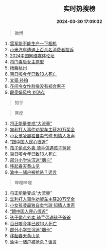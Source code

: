 <div align="center"><h2>实时热搜榜</h2><h4>2024-03-30 17:09:02</h4></div>

> 微博  

1. [雷军能不能生产一下相机](https://s.weibo.com/weibo?q=%E9%9B%B7%E5%86%9B%E8%83%BD%E4%B8%8D%E8%83%BD%E7%94%9F%E4%BA%A7%E4%B8%80%E4%B8%8B%E7%9B%B8%E6%9C%BA&t=31&band_rank=1&Refer=top)<br />
2. [小米汽车遭遇上百余名消费者投诉](https://s.weibo.com/weibo?q=%23%E5%B0%8F%E7%B1%B3%E6%B1%BD%E8%BD%A6%E9%81%AD%E9%81%87%E4%B8%8A%E7%99%BE%E4%BD%99%E5%90%8D%E6%B6%88%E8%B4%B9%E8%80%85%E6%8A%95%E8%AF%89%23&t=31&band_rank=2&Refer=top)<br />
3. [2024中国网络媒体论坛](https://s.weibo.com/weibo?q=%232024%E4%B8%AD%E5%9B%BD%E7%BD%91%E7%BB%9C%E5%AA%92%E4%BD%93%E8%AE%BA%E5%9D%9B%23&t=31&band_rank=3&Refer=top)<br />
4. [将门毒后女主原型](https://s.weibo.com/weibo?q=%E5%B0%86%E9%97%A8%E6%AF%92%E5%90%8E%E5%A5%B3%E4%B8%BB%E5%8E%9F%E5%9E%8B&t=31&band_rank=4&Refer=top)<br />
5. [杨紫杭州](https://s.weibo.com/weibo?q=%E6%9D%A8%E7%B4%AB%E6%9D%AD%E5%B7%9E&t=31&band_rank=5&Refer=top)<br />
6. [百日咳今年已致13人死亡](https://s.weibo.com/weibo?q=%23%E7%99%BE%E6%97%A5%E5%92%B3%E4%BB%8A%E5%B9%B4%E5%B7%B2%E8%87%B413%E4%BA%BA%E6%AD%BB%E4%BA%A1%23&t=31&band_rank=6&Refer=top)<br />
7. [文韬 补拍](https://s.weibo.com/weibo?q=%E6%96%87%E9%9F%AC%20%E8%A1%A5%E6%8B%8D&t=31&band_rank=7&Refer=top)<br />
8. [花间令女性群像没有郑合惠子](https://s.weibo.com/weibo?q=%23%E8%8A%B1%E9%97%B4%E4%BB%A4%E5%A5%B3%E6%80%A7%E7%BE%A4%E5%83%8F%E6%B2%A1%E6%9C%89%E9%83%91%E5%90%88%E6%83%A0%E5%AD%90%23&t=31&band_rank=8&Refer=top)<br />
9. [段奥娟风格 刘浩存](https://s.weibo.com/weibo?q=%E6%AE%B5%E5%A5%A5%E5%A8%9F%E9%A3%8E%E6%A0%BC%20%E5%88%98%E6%B5%A9%E5%AD%98&t=31&band_rank=9&Refer=top)<br />

> 知乎  


> 百度  

1. [将正能量变成“大流量”](https://www.baidu.com/s?wd=%E5%B0%86%E6%AD%A3%E8%83%BD%E9%87%8F%E5%8F%98%E6%88%90%E2%80%9C%E5%A4%A7%E6%B5%81%E9%87%8F%E2%80%9D&sa=fyb_news&rsv_dl=fyb_news)<br />
2. [宾利打人事件劝架车主获20万奖金](https://www.baidu.com/s?wd=%E5%AE%BE%E5%88%A9%E6%89%93%E4%BA%BA%E4%BA%8B%E4%BB%B6%E5%8A%9D%E6%9E%B6%E8%BD%A6%E4%B8%BB%E8%8E%B720%E4%B8%87%E5%A5%96%E9%87%91&sa=fyb_news&rsv_dl=fyb_news)<br />
3. [小女孩凌晨独自卖气球 知情人发声](https://www.baidu.com/s?wd=%E5%B0%8F%E5%A5%B3%E5%AD%A9%E5%87%8C%E6%99%A8%E7%8B%AC%E8%87%AA%E5%8D%96%E6%B0%94%E7%90%83+%E7%9F%A5%E6%83%85%E4%BA%BA%E5%8F%91%E5%A3%B0&sa=fyb_news&rsv_dl=fyb_news)<br />
4. [“跟中国人民心很近”](https://www.baidu.com/s?wd=%E2%80%9C%E8%B7%9F%E4%B8%AD%E5%9B%BD%E4%BA%BA%E6%B0%91%E5%BF%83%E5%BE%88%E8%BF%91%E2%80%9D&sa=fyb_news&rsv_dl=fyb_news)<br />
5. [孩子偷点外卖 骑手偶遇孩子爸爸](https://www.baidu.com/s?wd=%E5%AD%A9%E5%AD%90%E5%81%B7%E7%82%B9%E5%A4%96%E5%8D%96+%E9%AA%91%E6%89%8B%E5%81%B6%E9%81%87%E5%AD%A9%E5%AD%90%E7%88%B8%E7%88%B8&sa=fyb_news&rsv_dl=fyb_news)<br />
6. [百日咳今年已致13人死亡](https://www.baidu.com/s?wd=%E7%99%BE%E6%97%A5%E5%92%B3%E4%BB%8A%E5%B9%B4%E5%B7%B2%E8%87%B413%E4%BA%BA%E6%AD%BB%E4%BA%A1&sa=fyb_news&rsv_dl=fyb_news)<br />
7. [部分小学生沉迷“烟卡”](https://www.baidu.com/s?wd=%E9%83%A8%E5%88%86%E5%B0%8F%E5%AD%A6%E7%94%9F%E6%B2%89%E8%BF%B7%E2%80%9C%E7%83%9F%E5%8D%A1%E2%80%9D&sa=fyb_news&rsv_dl=fyb_news)<br />
8. [移起春天黄山见](https://www.baidu.com/s?wd=%E7%A7%BB%E8%B5%B7%E6%98%A5%E5%A4%A9%E9%BB%84%E5%B1%B1%E8%A7%81&sa=fyb_news&rsv_dl=fyb_news)<br />
9. [渝中一储户被抢杀？谣言](https://www.baidu.com/s?wd=%E6%B8%9D%E4%B8%AD%E4%B8%80%E5%82%A8%E6%88%B7%E8%A2%AB%E6%8A%A2%E6%9D%80%EF%BC%9F%E8%B0%A3%E8%A8%80&sa=fyb_news&rsv_dl=fyb_news)<br />

> 哔哩哔哩  

1. [将正能量变成“大流量”](https://www.baidu.com/s?wd=%E5%B0%86%E6%AD%A3%E8%83%BD%E9%87%8F%E5%8F%98%E6%88%90%E2%80%9C%E5%A4%A7%E6%B5%81%E9%87%8F%E2%80%9D&sa=fyb_news&rsv_dl=fyb_news)<br />
2. [宾利打人事件劝架车主获20万奖金](https://www.baidu.com/s?wd=%E5%AE%BE%E5%88%A9%E6%89%93%E4%BA%BA%E4%BA%8B%E4%BB%B6%E5%8A%9D%E6%9E%B6%E8%BD%A6%E4%B8%BB%E8%8E%B720%E4%B8%87%E5%A5%96%E9%87%91&sa=fyb_news&rsv_dl=fyb_news)<br />
3. [小女孩凌晨独自卖气球 知情人发声](https://www.baidu.com/s?wd=%E5%B0%8F%E5%A5%B3%E5%AD%A9%E5%87%8C%E6%99%A8%E7%8B%AC%E8%87%AA%E5%8D%96%E6%B0%94%E7%90%83+%E7%9F%A5%E6%83%85%E4%BA%BA%E5%8F%91%E5%A3%B0&sa=fyb_news&rsv_dl=fyb_news)<br />
4. [“跟中国人民心很近”](https://www.baidu.com/s?wd=%E2%80%9C%E8%B7%9F%E4%B8%AD%E5%9B%BD%E4%BA%BA%E6%B0%91%E5%BF%83%E5%BE%88%E8%BF%91%E2%80%9D&sa=fyb_news&rsv_dl=fyb_news)<br />
5. [孩子偷点外卖 骑手偶遇孩子爸爸](https://www.baidu.com/s?wd=%E5%AD%A9%E5%AD%90%E5%81%B7%E7%82%B9%E5%A4%96%E5%8D%96+%E9%AA%91%E6%89%8B%E5%81%B6%E9%81%87%E5%AD%A9%E5%AD%90%E7%88%B8%E7%88%B8&sa=fyb_news&rsv_dl=fyb_news)<br />
6. [百日咳今年已致13人死亡](https://www.baidu.com/s?wd=%E7%99%BE%E6%97%A5%E5%92%B3%E4%BB%8A%E5%B9%B4%E5%B7%B2%E8%87%B413%E4%BA%BA%E6%AD%BB%E4%BA%A1&sa=fyb_news&rsv_dl=fyb_news)<br />
7. [部分小学生沉迷“烟卡”](https://www.baidu.com/s?wd=%E9%83%A8%E5%88%86%E5%B0%8F%E5%AD%A6%E7%94%9F%E6%B2%89%E8%BF%B7%E2%80%9C%E7%83%9F%E5%8D%A1%E2%80%9D&sa=fyb_news&rsv_dl=fyb_news)<br />
8. [移起春天黄山见](https://www.baidu.com/s?wd=%E7%A7%BB%E8%B5%B7%E6%98%A5%E5%A4%A9%E9%BB%84%E5%B1%B1%E8%A7%81&sa=fyb_news&rsv_dl=fyb_news)<br />
9. [渝中一储户被抢杀？谣言](https://www.baidu.com/s?wd=%E6%B8%9D%E4%B8%AD%E4%B8%80%E5%82%A8%E6%88%B7%E8%A2%AB%E6%8A%A2%E6%9D%80%EF%BC%9F%E8%B0%A3%E8%A8%80&sa=fyb_news&rsv_dl=fyb_news)<br />
